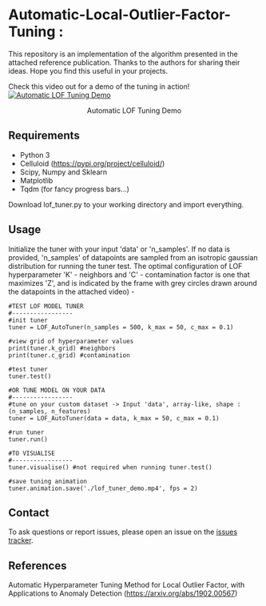 # Automatic-Local-Outlier-Factor-Tuning : 
This repository is an implementation of the algorithm presented in the attached reference publication. Thanks to the authors for sharing their ideas. Hope you find this useful in your projects. 

Check this video out for a demo of the tuning in action!
[![Automatic LOF Tuning Demo](https://i.imgur.com/Io9GbXo.png)](https://youtu.be/kc1rCc_9Vms)
<div align="center">Automatic LOF Tuning Demo</div>

## Requirements
- Python 3
- Celluloid (https://pypi.org/project/celluloid/)
- Scipy, Numpy and Sklearn
- Matplotlib
- Tqdm (for fancy progress bars...)

Download lof_tuner.py to your working directory and import everything.

## Usage
Initialize the tuner with your input 'data' or 'n_samples'. If no data is provided, 'n_samples' of datapoints are sampled from an isotropic gaussian distribution for running the tuner test. 
The optimal configuration of LOF hyperparameter 'K' - neighbors and 'C' - contamination factor is one that maximizes 'Z', and is indicated by the frame with grey circles drawn around the datapoints in the attached video) -
 
```
#TEST LOF MODEL TUNER 
#-----------------
#init tuner
tuner = LOF_AutoTuner(n_samples = 500, k_max = 50, c_max = 0.1)

#view grid of hyperparameter values
print(tuner.k_grid) #neighbors
print(tuner.c_grid) #contamination

#test tuner
tuner.test()

#OR TUNE MODEL ON YOUR DATA 
#-----------------
#tune on your custom dataset -> Input 'data', array-like, shape : (n_samples, n_features)
tuner = LOF_AutoTuner(data = data, k_max = 50, c_max = 0.1)

#run tuner
tuner.run()

#TO VISUALISE 
#-----------------
tuner.visualise() #not required when running tuner.test()

#save tuning animation
tuner.animation.save('./lof_tuner_demo.mp4', fps = 2)

```

## Contact
To ask questions or report issues, please open an issue on the [issues tracker](https://github.com/vsatyakumar/automatic-local-outlier-factor-tuning/issues).

## References
Automatic Hyperparameter Tuning Method for Local Outlier Factor, with Applications to Anomaly Detection (https://arxiv.org/abs/1902.00567)
